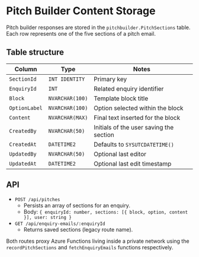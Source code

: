 # Pitch Builder Content Storage

Pitch builder responses are stored in the `pitchbuilder.PitchSections` table. Each row represents one of the five sections of a pitch email.

## Table structure

| Column       | Type            | Notes                                        |
|--------------|-----------------|----------------------------------------------|
| `SectionId`  | `INT IDENTITY`  | Primary key                                  |
| `EnquiryId`  | `INT`           | Related enquiry identifier                   |
| `Block`      | `NVARCHAR(100)` | Template block title                         |
| `OptionLabel`| `NVARCHAR(100)` | Option selected within the block             |
| `Content`    | `NVARCHAR(MAX)` | Final text inserted for the block            |
| `CreatedBy`  | `NVARCHAR(50)`  | Initials of the user saving the section      |
| `CreatedAt`  | `DATETIME2`     | Defaults to `SYSUTCDATETIME()`               |
| `UpdatedBy`  | `NVARCHAR(50)`  | Optional last editor                         |
| `UpdatedAt`  | `DATETIME2`     | Optional last edit timestamp                 |

## API

- `POST /api/pitches`
  - Persists an array of sections for an enquiry.
  - Body: `{ enquiryId: number, sections: [{ block, option, content }], user: string }`
- `GET /api/enquiry-emails/:enquiryId`
  - Returns saved sections (legacy route name).

Both routes proxy Azure Functions living inside a private network using the `recordPitchSections` and `fetchEnquiryEmails` functions respectively.
